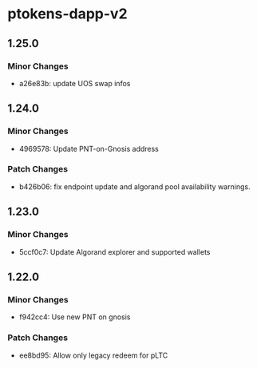 # ptokens-dapp-v2

## 1.25.0

### Minor Changes

- a26e83b: update UOS swap infos

## 1.24.0

### Minor Changes

- 4969578: Update PNT-on-Gnosis address

### Patch Changes

- b426b06: fix endpoint update and algorand pool availability warnings.

## 1.23.0

### Minor Changes

- 5ccf0c7: Update Algorand explorer and supported wallets

## 1.22.0

### Minor Changes

- f942cc4: Use new PNT on gnosis

### Patch Changes

- ee8bd95: Allow only legacy redeem for pLTC
